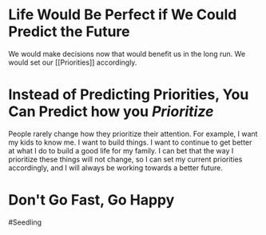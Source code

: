 # Life Would Be Perfect if We Could Predict the Future
We would make decisions now that would benefit us in the long run. We would set our [[Priorities]] accordingly. 

# Instead of Predicting Priorities, You Can Predict how you _Prioritize_
People rarely change how they prioritize their attention. For example, I want my kids to know me. I want to build things. I want to continue to get better at what I do to build a good life for my family. I can bet that the way I prioritize these things will not change, so I can set my current priorities accordingly, and I will always be working towards a better future. 

# Don't Go Fast, Go Happy


#Seedling 